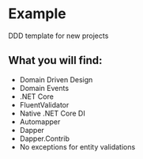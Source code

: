 # Example
DDD template for new projects

## What you will find:

- Domain Driven Design
- Domain Events
- .NET Core
- FluentValidator 
- Native .NET Core DI
- Automapper
- Dapper
- Dapper.Contrib
- No exceptions for entity validations
